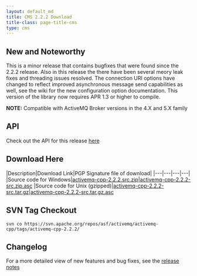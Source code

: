 ```yaml
---
layout: default_md
title: CMS 2.2.2 Download
title-class: page-title-cms
type: cms
---
```


New and Noteworthy
------------------

This is a minor release that contains bugfixes that were found since the 2.2.2 release. Also in this release the there have been several meory leak fixes and threading issues resolved. The connection URI options have changed to reflect improved asynchronous message send capabilities as well, see the wiki for the new configuration option documentation. This version of the library now requires APR 1.3 or higher to compile.

**NOTE:** Compatible with ActiveMQ Broker versions in the 4.X and 5.X family

API
---

Check out the API for this release [here](../api_docs/activemqcpp-2.2.2)

Download Here
-------------

|Description|Download Link|PGP Signature file of download|
|---|---|---|---|
|Source code for Windows|[activemq-cpp-2.2.2.src.zip](http://archive.apache.org/dist/activemq/activemq-cpp/source/activemq-cpp-2.2.2-src.zip)|[activemq-cpp-2.2.2-src.zip.asc](http://archive.apache.org/dist/activemq/activemq-cpp/source/activemq-cpp-2.2.2-src.zip.asc)
|Source code for Unix (gzipped)|[activemq-cpp-2.2.2-src.tar.gz](http://archive.apache.org/dist/activemq/activemq-cpp/source/activemq-cpp-2.2.2-src.tar.gz)|[activemq-cpp-2.2.2-src.tar.gz.asc](http://archive.apache.org/dist/activemq/activemq-cpp/source/activemq-cpp-2.2.2-src.tar.gz.asc)

SVN Tag Checkout
----------------
```
svn co https://svn.apache.org/repos/asf/activemq/activemq-cpp/tags/activemq-cpp-2.2.2/
```

Changelog
---------

For a more detailed view of new features and bug fixes, see the [release notes](https://issues.apache.org/jira/secure/ReleaseNote.jspa?projectId=12311207&version=12315651)
